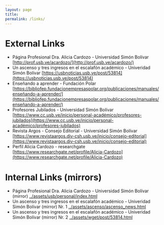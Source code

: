 ```yaml
---
layout: page
title:
permalink: /links/
---
```

# External Links
- Página Profesional Dra. Alicia Cardozo - Universidad Simón Bolívar [http://prof.usb.ve/acardozo/](http://prof.usb.ve/acardozo/)
- Un ascenso y tres ingresos en el escalafón académico - Univeridad Simón Bolívar [https://usbnoticias.usb.ve/post/53814](https://usbnoticias.usb.ve/post/53814)
- Enseñando a aprender - Fundación Polar [https://bibliofep.fundacionempresaspolar.org/publicaciones/manuales/enseñando-a-aprender/](https://bibliofep.fundacionempresaspolar.org/publicaciones/manuales/enseñando-a-aprender/)
- Profesores Jubilados - Universidad Simón Bolívar [https://www.cc.usb.ve/inicio/personal-académico/profesores-jubilados](https://www.cc.usb.ve/inicio/personal-académico/profesores-jubilados)
- Revista Argos - Consejo Editorial - Universidad Simón Bolívar [https://www.revistaargos.div-csh.usb.ve/inicio/consejo-editorial](https://www.revistaargos.div-csh.usb.ve/inicio/consejo-editorial)
- Perfil Alicia Cardozo - researchgate [https://www.researchgate.net/profile/Alicia-Cardozo](https://www.researchgate.net/profile/Alicia-Cardozo)

# Internal Links (mirrors)
- Página Profesional Dra. Alicia Cardozo - Universidad Simón Bolívar (mirror) [../assets/usb/personal/index.html](../assets/usb/personal/index.html)
- Un ascenso y tres ingresos en el escalafón académico - Univeridad Simón Bolívar (mirror) Nr. 1 [../assets/ascenso/ascenso_news.html](../assets/ascenso/ascenso_news.html)
- Un ascenso y tres ingresos en el escalafón académico - Univeridad Simón Bolívar (mirror) Nr. 2 [../assets/wget/post/53814.html](../assets/wget/post/53814.html)
